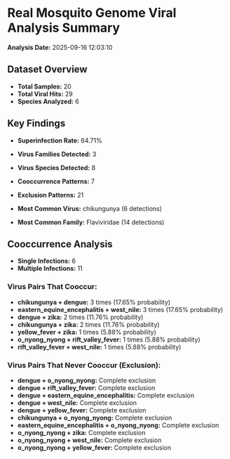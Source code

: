 # Real Mosquito Genome Viral Analysis Summary

**Analysis Date:** 2025-09-16 12:03:10

## Dataset Overview
- **Total Samples:** 20
- **Total Viral Hits:** 29
- **Species Analyzed:** 6

## Key Findings
- **Superinfection Rate:** 64.71%
- **Virus Families Detected:** 3
- **Virus Species Detected:** 8
- **Cooccurrence Patterns:** 7
- **Exclusion Patterns:** 21

- **Most Common Virus:** chikungunya (6 detections)
- **Most Common Family:** Flaviviridae (14 detections)

## Cooccurrence Analysis
- **Single Infections:** 6
- **Multiple Infections:** 11

### Virus Pairs That Cooccur:
- **chikungunya + dengue:** 3 times (17.65% probability)
- **eastern_equine_encephalitis + west_nile:** 3 times (17.65% probability)
- **dengue + zika:** 2 times (11.76% probability)
- **chikungunya + zika:** 2 times (11.76% probability)
- **yellow_fever + zika:** 1 times (5.88% probability)
- **o_nyong_nyong + rift_valley_fever:** 1 times (5.88% probability)
- **rift_valley_fever + west_nile:** 1 times (5.88% probability)

### Virus Pairs That Never Cooccur (Exclusion):
- **dengue + o_nyong_nyong:** Complete exclusion
- **dengue + rift_valley_fever:** Complete exclusion
- **dengue + eastern_equine_encephalitis:** Complete exclusion
- **dengue + west_nile:** Complete exclusion
- **dengue + yellow_fever:** Complete exclusion
- **chikungunya + o_nyong_nyong:** Complete exclusion
- **eastern_equine_encephalitis + o_nyong_nyong:** Complete exclusion
- **o_nyong_nyong + zika:** Complete exclusion
- **o_nyong_nyong + west_nile:** Complete exclusion
- **o_nyong_nyong + yellow_fever:** Complete exclusion
